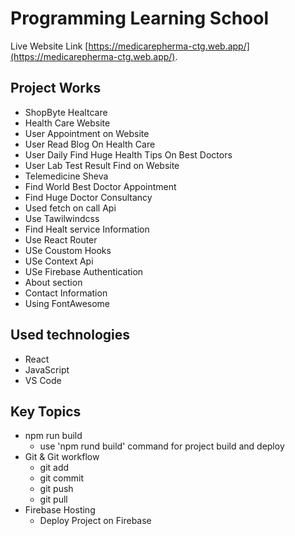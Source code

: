 # Programming Learning School

Live Website Link [https://medicarepherma-ctg.web.app/](https://medicarepherma-ctg.web.app/).

## Project Works

-   ShopByte Healtcare
-   Health Care Website
-   User Appointment on Website
-   User Read Blog On Health Care
-   User Daily Find Huge Health Tips On Best Doctors
-   User Lab Test Result Find on Website
-   Telemedicine Sheva
-   Find World Best Doctor Appointment
-   Find Huge Doctor Consultancy
-   Used fetch on call Api
-   Use Tawilwindcss
-   Find Healt service Information
-   Use React Router
-   USe Coustom Hooks
-   USe Context Api
-   USe Firebase Authentication
-   About section
-   Contact Information
-   Using FontAwesome

## Used technologies

-   React
-   JavaScript
-   VS Code

## Key Topics

-   npm run build
    -   use 'npm rund build' command for project build and deploy
-   Git & Git workflow
    -   git add
    -   git commit
    -   git push
    -   git pull
-   Firebase Hosting
    -   Deploy Project on Firebase
